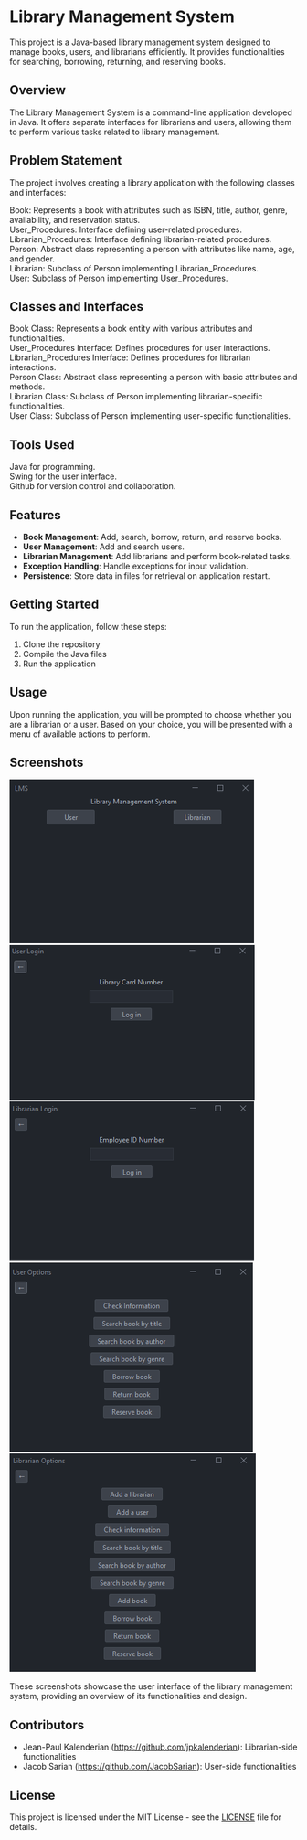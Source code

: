 # Library Management System

This project is a Java-based library management system designed to manage books, users, and librarians efficiently. It provides functionalities for searching, borrowing, returning, and reserving books.

## Overview

The Library Management System is a command-line application developed in Java. It offers separate interfaces for librarians and users, allowing them to perform various tasks related to library management.

## Problem Statement

The project involves creating a library application with the following classes and interfaces:

Book: Represents a book with attributes such as ISBN, title, author, genre, availability, and reservation status.<br>
User_Procedures: Interface defining user-related procedures.<br>
Librarian_Procedures: Interface defining librarian-related procedures.<br>
Person: Abstract class representing a person with attributes like name, age, and gender.<br>
Librarian: Subclass of Person implementing Librarian_Procedures.<br>
User: Subclass of Person implementing User_Procedures.<br>

## Classes and Interfaces

Book Class: Represents a book entity with various attributes and functionalities.<br>
User_Procedures Interface: Defines procedures for user interactions.<br>
Librarian_Procedures Interface: Defines procedures for librarian interactions.<br>
Person Class: Abstract class representing a person with basic attributes and methods.<br>
Librarian Class: Subclass of Person implementing librarian-specific functionalities.<br>
User Class: Subclass of Person implementing user-specific functionalities.<br>

## Tools Used
Java for programming.<br>
Swing for the user interface.<br>
Github for version control and collaboration.<br>

## Features

- **Book Management**: Add, search, borrow, return, and reserve books.<br>
- **User Management**: Add and search users.<br>
- **Librarian Management**: Add librarians and perform book-related tasks.<br>
- **Exception Handling**: Handle exceptions for input validation.<br>
- **Persistence**: Store data in files for retrieval on application restart.<br>

## Getting Started

To run the application, follow these steps:

1. Clone the repository<br>
2. Compile the Java files<br>
3. Run the application<br>

## Usage

Upon running the application, you will be prompted to choose whether you are a librarian or a user. Based on your choice, you will be presented with a menu of available actions to perform.

## Screenshots

![Main Form](/Screenshots/Mainform.png)<br>
![User Entry Form](/Screenshots/UserLoginForm.png)<br>
![Librarian Entry Form](/Screenshots/LibrarianLoginForm.png)<br>
![User Options Form](/Screenshots/UserOptionsForm.png)<br>
![Librarian Options Form](/Screenshots/LibrarianOptionsForm.png)<br>

These screenshots showcase the user interface of the library management system, providing an overview of its functionalities and design.

## Contributors

- Jean-Paul Kalenderian (https://github.com/jpkalenderian): Librarian-side functionalities
- Jacob Sarian (https://github.com/JacobSarian): User-side functionalities

## License

This project is licensed under the MIT License - see the [LICENSE](LICENSE) file for details.

